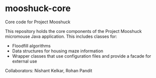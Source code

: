 # mooshuck-core
Core code for Project Mooshuck

This repository holds the core components of the Project Mooshuck micromouse Java application. This includes classes for:
* Floodfill algorithms
* Data structures for housing maze information
* Wrapper classes that use configuration files and provide a facade for external use

Collaborators: Nishant Kelkar, Rohan Pandit
